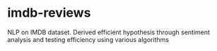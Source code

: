 # imdb-reviews
NLP on IMDB dataset. Derived efficient hypothesis through sentiment analysis and testing efficiency using various algorithms
